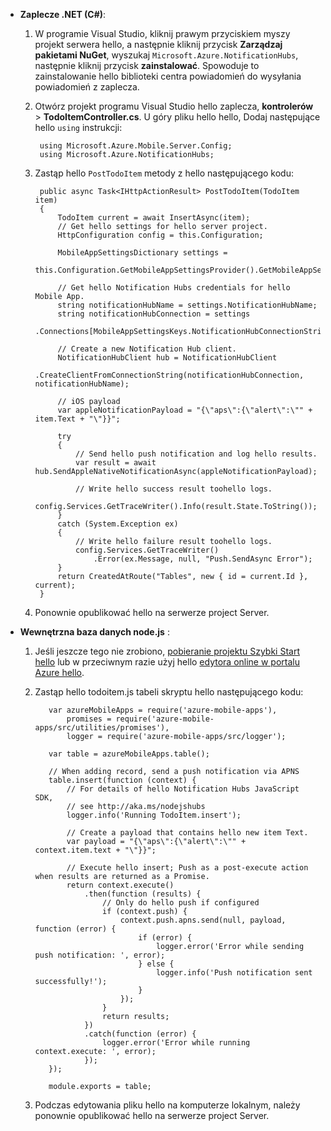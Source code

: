 
* **Zaplecze .NET (C#)**:      
  
  1. W programie Visual Studio, kliknij prawym przyciskiem myszy projekt serwera hello, a następnie kliknij przycisk **Zarządzaj pakietami NuGet**, wyszukaj `Microsoft.Azure.NotificationHubs`, następnie kliknij przycisk **zainstalować**. Spowoduje to zainstalowanie hello biblioteki centra powiadomień do wysyłania powiadomień z zaplecza.
  2. Otwórz projekt programu Visual Studio hello zaplecza, **kontrolerów** > **TodoItemController.cs**. U góry pliku hello hello, Dodaj następujące hello `using` instrukcji:
     
          using Microsoft.Azure.Mobile.Server.Config;
          using Microsoft.Azure.NotificationHubs;

    3. Zastąp hello `PostTodoItem` metody z hello następującego kodu:  

            public async Task<IHttpActionResult> PostTodoItem(TodoItem item)
            {
                TodoItem current = await InsertAsync(item);
                // Get hello settings for hello server project.
                HttpConfiguration config = this.Configuration;

                MobileAppSettingsDictionary settings = 
                    this.Configuration.GetMobileAppSettingsProvider().GetMobileAppSettings();

                // Get hello Notification Hubs credentials for hello Mobile App.
                string notificationHubName = settings.NotificationHubName;
                string notificationHubConnection = settings
                    .Connections[MobileAppSettingsKeys.NotificationHubConnectionString].ConnectionString;

                // Create a new Notification Hub client.
                NotificationHubClient hub = NotificationHubClient
                .CreateClientFromConnectionString(notificationHubConnection, notificationHubName);

                // iOS payload
                var appleNotificationPayload = "{\"aps\":{\"alert\":\"" + item.Text + "\"}}";

                try
                {
                    // Send hello push notification and log hello results.
                    var result = await hub.SendAppleNativeNotificationAsync(appleNotificationPayload);

                    // Write hello success result toohello logs.
                    config.Services.GetTraceWriter().Info(result.State.ToString());
                }
                catch (System.Exception ex)
                {
                    // Write hello failure result toohello logs.
                    config.Services.GetTraceWriter()
                        .Error(ex.Message, null, "Push.SendAsync Error");
                }
                return CreatedAtRoute("Tables", new { id = current.Id }, current);
            }

    4. Ponownie opublikować hello na serwerze project Server.

* **Wewnętrzna baza danych node.js** : 
  
  1. Jeśli jeszcze tego nie zrobiono, [pobieranie projektu Szybki Start hello](../articles/app-service-mobile/app-service-mobile-node-backend-how-to-use-server-sdk.md#download-quickstart) lub w przeciwnym razie użyj hello [edytora online w portalu Azure hello](../articles/app-service-mobile/app-service-mobile-node-backend-how-to-use-server-sdk.md#online-editor).    
  2. Zastąp hello todoitem.js tabeli skryptu hello następującego kodu:

            var azureMobileApps = require('azure-mobile-apps'),
                promises = require('azure-mobile-apps/src/utilities/promises'),
                logger = require('azure-mobile-apps/src/logger');

            var table = azureMobileApps.table();

            // When adding record, send a push notification via APNS
            table.insert(function (context) {
                // For details of hello Notification Hubs JavaScript SDK, 
                // see http://aka.ms/nodejshubs
                logger.info('Running TodoItem.insert');

                // Create a payload that contains hello new item Text.
                var payload = "{\"aps\":{\"alert\":\"" + context.item.text + "\"}}";

                // Execute hello insert; Push as a post-execute action when results are returned as a Promise.
                return context.execute()
                    .then(function (results) {
                        // Only do hello push if configured
                        if (context.push) {
                            context.push.apns.send(null, payload, function (error) {
                                if (error) {
                                    logger.error('Error while sending push notification: ', error);
                                } else {
                                    logger.info('Push notification sent successfully!');
                                }
                            });
                        }
                        return results;
                    })
                    .catch(function (error) {
                        logger.error('Error while running context.execute: ', error);
                    });
            });

            module.exports = table;

    2. Podczas edytowania pliku hello na komputerze lokalnym, należy ponownie opublikować hello na serwerze project Server.
